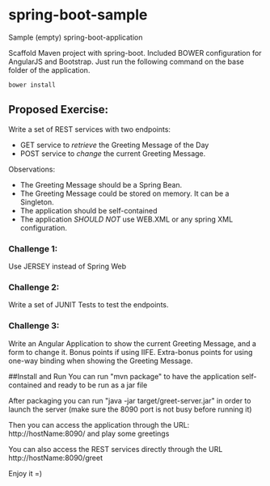 # spring-boot-sample
Sample (empty) spring-boot-application

Scaffold Maven project with spring-boot. Included BOWER configuration for AngularJS and Bootstrap. Just run the following command on the base folder of the application.

    bower install

## Proposed Exercise:
Write a set of REST services with two endpoints:

* GET service to *retrieve* the Greeting Message of the Day
* POST service to *change* the current Greeting Message.

Observations:
* The Greeting Message should be a Spring Bean.
* The Greeting Message could be stored on memory. It can be a Singleton. 
* The application should be self-contained
* The application *SHOULD NOT* use WEB.XML or any spring XML configuration.

### Challenge 1:
Use JERSEY instead of Spring Web

### Challenge 2:
Write a set of JUNIT Tests to test the endpoints.

### Challenge 3:
Write an Angular Application to show the current Greeting Message, and a form to change it. Bonus points if using IIFE. 
Extra-bonus points for using one-way binding when showing the Greeting Message.


##Install and Run
You can run "mvn package" to have the application self-contained and ready to be run as a jar file

After packaging you can run "java -jar target/greet-server.jar" in order to launch the server (make sure the 8090 port is not busy before running it)

Then you can access the application through the URL: http://hostName:8090/ and play some greetings

You can also access the REST services directly through the URL http://hostName:8090/greet

Enjoy it =)
